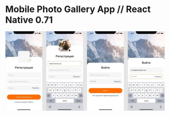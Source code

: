 # Mobile Photo Gallery App // React Native 0.71

![Creating repo from a template step 1](./assets/previewHomework.jpg)
